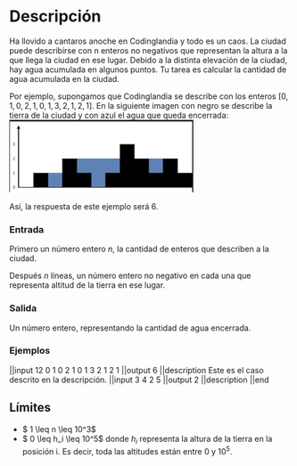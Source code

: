 # Descripción
Ha llovido a cantaros anoche en Codinglandia y todo es un caos. La ciudad puede describirse con n enteros no negativos que representan la altura a la que llega la ciudad en ese lugar. Debido a la distinta elevación de la ciudad, hay agua acumulada en algunos puntos. Tu tarea es calcular la cantidad de agua acumulada en la ciudad.

Por ejemplo, supongamos que Codinglandia se describe con los enteros $[0,1,0,2,1,0,1,3,2,1,2,1]$. En la siguiente imagen con negro se describe la tierra de la ciudad y con azul el agua que queda encerrada:
![Texto alternativo](ejemplo.jpg)

Así, la respuesta de este ejemplo será 6. 

### Entrada
Primero un número entero $n$, la cantidad de enteros que describen a la ciudad. 

Después $n$ líneas, un número entero no negativo en cada una que representa altitud de la tierra en ese lugar. 

### Salida
Un número entero, representando la cantidad de agua encerrada. 

### Ejemplos

||input
12
0
1
0
2
1
0
1
3
2
1
2
1
||output
6
||description
Este es el caso descrito en la descripción. 
||input
3
4
2
5
||output
2
||description
||end

## Límites
* $ 1 \leq n \leq 10^3$
* $ 0 \leq h_i \leq 10^5$ donde $h_i$ representa la altura de la tierra en la posición i. Es decir, toda las altitudes están entre 0 y $10^5$.